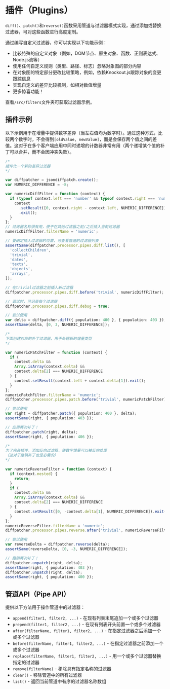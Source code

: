 # 插件（Plugins）

`diff()`、`patch()`和`reverse()`函数采用管道与过滤器模式实现，通过添加或替换过滤器，可对这些函数进行高度定制。

通过编写自定义过滤器，你可以实现以下功能示例：

- 比较特殊的自定义对象（例如，DOM节点、原生对象、函数、正则表达式、Node.js流等）
- 使用任何自定义规则（类型、路径、标志）忽略对象图的部分内容
- 在对象图的特定部分更改比较策略，例如，依赖Knockout.js跟踪对象的变更跟踪信息
- 实现自定义的差异比较机制，如相对数值增量
- 更多惊喜功能！

查看`/src/filters`文件夹可获取过滤器示例。

## 插件示例

以下示例用于在增量中提供数字差异（当左右值均为数字时）。通过这种方式，比较两个数字时，不会得到`[oldValue, newValue]`，而是会保存两个值之间的差值。这对于在多个客户端应用中同时递增的计数器非常有用（两个递增某个值的补丁可以合并，而不会因冲突失败）。

```ts
/*
插件化一个新的差异过滤器
*/

var diffpatcher = jsondiffpatch.create();
var NUMERIC_DIFFERENCE = -8;

var numericDiffFilter = function (context) {
  if (typeof context.left === 'number' && typeof context.right === 'number') {
    context
      .setResult([0, context.right - context.left, NUMERIC_DIFFERENCE])
      .exit();
  }
};
// 过滤器名称很有用，便于在其他过滤器之前/之后插入当前过滤器
numericDiffFilter.filterName = 'numeric';

// 要确定插入过滤器的位置，可查看管道的过滤器列表
assertSame(diffpatcher.processor.pipes.diff.list(), [
  'collectChildren',
  'trivial',
  'dates',
  'texts',
  'objects',
  'arrays',
]);

// 在trivial过滤器之前插入新过滤器
diffpatcher.processor.pipes.diff.before('trivial', numericDiffFilter);

// 调试时，可记录每个过滤器
diffpatcher.processor.pipes.diff.debug = true;

// 尝试使用
var delta = diffpatcher.diff({ population: 400 }, { population: 403 });
assertSame(delta, [0, 3, NUMERIC_DIFFERENCE]);

/*
下面创建对应的补丁过滤器，用于处理新的增量类型
*/

var numericPatchFilter = function (context) {
  if (
    context.delta &&
    Array.isArray(context.delta) &&
    context.delta[2] === NUMERIC_DIFFERENCE
  ) {
    context.setResult(context.left + context.delta[1]).exit();
  }
};
numericPatchFilter.filterName = 'numeric';
diffpatcher.processor.pipes.patch.before('trivial', numericPatchFilter);

// 尝试使用
var right = diffpatcher.patch({ population: 400 }, delta);
assertSame(right, { population: 403 });

// 应用两次补丁！
diffpatcher.patch(right, delta);
assertSame(right, { population: 406 });

/*
为了完善插件，添加反向过滤器，使数字增量可以被反向处理
（这对于撤销补丁也是必需的）
*/

var numericReverseFilter = function (context) {
  if (context.nested) {
    return;
  }
  if (
    context.delta &&
    Array.isArray(context.delta) &&
    context.delta[2] === NUMERIC_DIFFERENCE
  ) {
    context.setResult([0, -context.delta[1], NUMERIC_DIFFERENCE]).exit();
  }
};
numericReverseFilter.filterName = 'numeric';
diffpatcher.processor.pipes.reverse.after('trivial', numericReverseFilter);

// 尝试使用
var reverseDelta = diffpatcher.reverse(delta);
assertSame(reverseDelta, [0, -3, NUMERIC_DIFFERENCE]);

// 撤销两次补丁！
diffpatcher.unpatch(right, delta);
assertSame(right, { population: 403 });
diffpatcher.unpatch(right, delta);
assertSame(right, { population: 400 });
```

## 管道API（Pipe API）

提供以下方法用于操作管道中的过滤器：

- `append(filter1, filter2, ...)` - 在现有列表末尾追加一个或多个过滤器
- `prepend(filter1, filter2, ...)` - 在现有列表开头前置一个或多个过滤器
- `after(filterName, filter1, filter2, ...)` - 在指定过滤器之后添加一个或多个过滤器
- `before(filterName, filter1, filter2, ...)` - 在指定过滤器之前添加一个或多个过滤器
- `replace(filterName, filter1, filter2, ...)` - 用一个或多个过滤器替换指定的过滤器
- `remove(filterName)` - 移除具有指定名称的过滤器
- `clear()` - 移除管道中的所有过滤器
- `list()` - 返回当前管道中有序的过滤器名称数组
